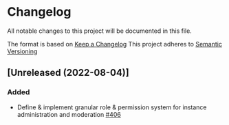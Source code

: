 # Changelog
All notable changes to this project will be documented in this file.

The format is based on [Keep a Changelog](https://keepachangelog.com/en/1.0.0/)
This project adheres to [Semantic Versioning](https://semver.org/spec/v2.0.0.html)

## [Unreleased (2022-08-04)]
### Added
- Define & implement granular role & permission system for instance administration and moderation [#406](https://github.com/bonfire-networks/bonfire-app/issues/406) 

